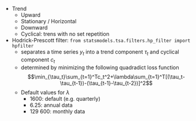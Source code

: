 * Trend
	* Upward
	* Stationary / Horizontal
	* Downward
	* Cyclical: trens with no set repetition
* Hodrick-Prescott filter: `from statsmodels.tsa.filters.hp_filter import hpfilter`
	* separates a time series $y_t$ into a trend component $\tau_t$ and cyclical component $c_t$
	* determined by minimizing the following quadradict loss function
	$$\min_{\tau_t}\sum_{t=1}^Tc_t^2+\lambda\sum_{t=1}^T[(\tau_t-\tau_{t-1})-(\tau_{t-1}-\tau_{t-2})]^2$$
	* Default values for $\lambda$
		* 1600: default (e.g. quarterly)
		* 6.25: annual data
		* 129 600: monthly data